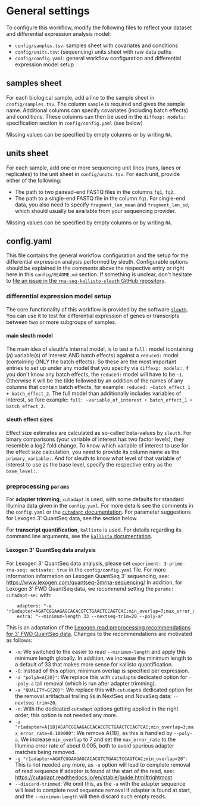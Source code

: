 # General settings

To configure this workflow, modify the following files to reflect your dataset and differential expression analysis model:
* `config/samples.tsv`: samples sheet with covariates and conditions
* `config/units.tsv`: (sequencing) units sheet with raw data paths
* `config/config.yaml`: general workflow configuration and differential expression model setup

## samples sheet

For each biological sample, add a line to the sample sheet in `config/samples.tsv`.
The column `sample` is required and gives the sample name.
Additional columns can specify covariates (including batch effects) and conditions.
These columns can then be used in the `diffexp: models:` specification section in `config/config.yaml` (see below)

Missing values can be specified by empty columns or by writing `NA`.

## units sheet

For each sample, add one or more sequencing unit lines (runs, lanes or replicates) to the unit sheet in `config/units.tsv`.
For each unit, provide either of the following:
* The path to two pairead-end FASTQ files in the columns `fq1`, `fq2`.
* The path to a single-end FASTQ file in the column `fq1`.
  For single-end data, you also need to specify `fragment_len_mean` and `fragment_len_sd`, which should usually be available from your sequencing provider.

Missing values can be specified by empty columns or by writing `NA`.

## config.yaml

This file contains the general workflow configuration and the setup for the differential expression analysis performed by sleuth.
Configurable options should be explained in the comments above the respective entry or right here in this `config/README.md` section.
If something is unclear, don't hesitate to [file an issue in the `rna-seq-kallisto-sleuth` GitHub repository](https://github.com/snakemake-workflows/rna-seq-kallisto-sleuth/issues/new/choose).

### differential expression model setup

The core functionality of this workflow is provided by the software [`sleuth`](https://pachterlab.github.io/sleuth/about).
You can use it to test for differential expression of genes or transcripts between two or more subgroups of samples.

#### main sleuth model

The main idea of sleuth's internal model, is to test a `full:` model (containing (a) variable(s) of interest AND batch effects) against a `reduced:` model (containing ONLY the batch effects).
So these are the most important entries to set up under any model that you specify via `diffexp: models:`.
If you don't know any batch effects, the `reduced:` model will have to be `~1`.
Otherwise it will be the tilde followed by an addition of the names of any columns that contain batch effects, for example: `reduced: ~batch_effect_1 + batch_effect_2`.
The full model than additionally includes variables of interest, so fore example: `full: ~variable_of_interest + batch_effect_1 + batch_effect_2`.

#### sleuth effect sizes

Effect size estimates are calculated as so-called beta-values by `sleuth`.
For binary comparisons (your variable of interest has two factor levels), they resemble a log2 fold change.
To know which variable of interest to use for the effect size calculation, you need to provide its column name as the `primary_variable:`.
And for sleuth to know what level of that variable of interest to use as the base level, specify the respective entry as the `base_level:`.

### preprocessing `params`

For **adapter trimming**, `cutadapt` is used, with some defaults for standard Illumina data given in the `config.yaml`.
For more details see the comments in the `config.yaml` or the [`cutadapt` documentation](https://cutadapt.readthedocs.io).
For parameter suggestions for Lexogen 3' QuantSeq data, see the section below.

For **transcript quantification**, `kallisto` is used.
For details regarding its command line arguments, see the [`kallisto` documentation](https://pachterlab.github.io/kallisto/manual).

#### Lexogen 3' QuantSeq data analysis

For Lexogen 3' QuantSeq data analysis, please set `experiment: 3-prime-rna-seq: activate: true` in the `config/config.yaml` file.
For more information information on Lexogen QuantSeq 3' sequencing, see: https://www.lexogen.com/quantseq-3mrna-sequencing/
In addition, for Lexogen 3' FWD QuantSeq data, we recommend setting the `params: cutadapt-se:` with:
```
    adapters: "-a 'r1adapter=AGATCGGAAGAGCACACGTCTGAACTCCAGTCAC;min_overlap=7;max_error_rate=0.005'"
    extra: "--minimum-length 33 --nextseq-trim=20 --poly-a"
```
This is an adaptation of the [Lexogen read preprocessing recommendations for 3' FWD QuantSeq data](https://faqs.lexogen.com/faq/what-is-the-adapter-sequence-i-need-to-use-for-t-1).
Changes to the recommendations are motivated as follows:
* `-m`: We switched to the easier to read `--minimum-length` and apply this minimum length globally. In addition, we increase the minimum length to a default of 33 that makes more sense for kallisto quantification.
* `-O`: Instead of this option, minimum overlap is specified per expression.
* `-a "polyA=A{20}"`: We replace this with `cutudapt`s dedicated option for `--poly-a` tail removal (which is run after adapter trimming).
* `-a "QUALITY=G{20}"`: We replace this with `cutudapt`s dedicated option for the removal artifactual trailing `G`s in NextSeq and NovaSeq data: `--nextseq-trim=20`.
* `-n`: With the dedicated `cutadapt` options getting applied in the right order, this option is not needed any more.
* `-a "r1adapter=A{18}AGATCGGAAGAGCACACGTCTGAACTCCAGTCAC;min_overlap=3;max_error_rate=0.100000"`: We remove A{18}, as this is handled by `--poly-a`. We increase `min_overlap` to 7 and set the `max_error_rate` to the Illumina error rate of about 0.005, both to avoid spurious adapter matches being removed.
* `-g "r1adapter=AGATCGGAAGAGCACACGTCTGAACTCCAGTCAC;min_overlap=20"`: This is not needed any more, as `-a` option will lead to complete removal of read sequence if adapter is found at the start of the read, see: https://cutadapt.readthedocs.io/en/stable/guide.html#rightmost
* `--discard-trimmed`: We omit this, as the `-a` with the adapter sequence will lead to complete read sequence removal if adapter is found at start, and the `--minimum-length` will then discard such empty reads.
